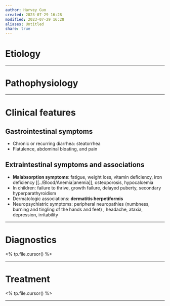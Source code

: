 ```yaml
---
author: Harvey Guo
created: 2023-07-29 16:28
modified: 2023-07-29 16:28
aliases: Untitled
share: true
---
```

# Etiology


---
# Pathophysiology


---
# Clinical features
## Gastrointestinal symptoms
- Chronic or recurring diarrhea: steatorrhea
- Flatulence, abdominal bloating, and pain
## Extraintestinal symptoms and associations
- **Malabsorption symptoms**: fatigue, weight loss, vitamin deficiency, iron deficiency [[../Blood/Anemia|anemia]], osteoporosis, hypocalcemia
- In children: failure to thrive, growth failure, delayed puberty, secondary hyperparathyroidism
- Dermatologic associations: **dermatitis herpetiformis**
- Neuropsychiatric symptoms: peripheral neuropathies (numbness, burning and tingling of the hands and feet) , headache, ataxia, depression, irritability

---
# Diagnostics
<% tp.file.cursor() %>

---
# Treatment
<% tp.file.cursor() %>

---
